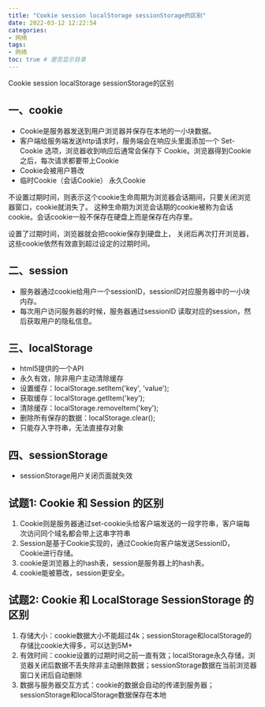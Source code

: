 ```yaml
---
title: "Cookie session localStorage sessionStorage的区别"
date: 2022-03-12 12:22:54
categories:
- 网络
tags:
- 网络
toc: true # 是否显示目录
---
```

Cookie session localStorage sessionStorage的区别
<!-- more -->

## 一、cookie

* Cookie是服务器发送到用户浏览器并保存在本地的一小块数据。
* 客户端给服务端发送http请求时，服务端会在响应头里面添加一个 Set-Cookie 选项，浏览器收到响应后通常会保存下 Cookie。浏览器得到Cookie之后，每次请求都要带上Cookie
* Cookie会被用户篡改
* 临时Cookie（会话Cookie） 永久Cookie

不设置过期时间，则表示这个cookie生命周期为浏览器会话期间，只要关闭浏览器窗口，cookie就消失了。
这种生命期为浏览会话期的cookie被称为会话cookie。会话cookie一般不保存在硬盘上而是保存在内存里。

设置了过期时间，浏览器就会把cookie保存到硬盘上，
关闭后再次打开浏览器，这些cookie依然有效直到超过设定的过期时间。

## 二、session
  * 服务器通过cookie给用户一个sessionID，sessionID对应服务器中的一小块内存。
  * 每次用户访问服务器的时候，服务器通过sessionID 读取对应的session，然后获取用户的隐私信息。

## 三、localStorage
  * html5提供的一个API
  * 永久有效，除非用户主动清除缓存
  * 设置缓存：localStorage.setItem('key', 'value');
  * 获取缓存：localStorage.getItem('key'); 
  * 清除缓存：localStorage.removeItem('key'); 
  * 删除所有保存的数据：localStorage.clear();
  * 只能存入字符串，无法直接存对象

## 四、sessionStorage
  * sessionStorage用户关闭页面就失效

## 试题1: Cookie 和 Session 的区别
  1. Cookie则是服务器通过set-cookie头给客户端发送的一段字符串，客户端每次访问同个域名都会带上这串字符串
  2. Session是基于Cookie实现的，通过Cookie向客户端发送SessionID，Cookie进行存储。
  3. cookie是浏览器上的hash表，session是服务器上的hash表。
  4. cookie能被篡改，session更安全。

## 试题2: Cookie 和 LocalStorage SessionStorage 的区别
  1. 存储大小：cookie数据大小不能超过4k；sessionStorage和localStorage的存储比cookie大得多，可以达到5M+
  2. 有效时间：cookie设置的过期时间之前一直有效；localStorage永久存储，浏览器关闭后数据不丢失除非主动删除数据；sessionStorage数据在当前浏览器窗口关闭后自动删除
  3. 数据与服务器交互方式：cookie的数据会自动的传递到服务器；sessionStorage和localStorage数据保存在本地